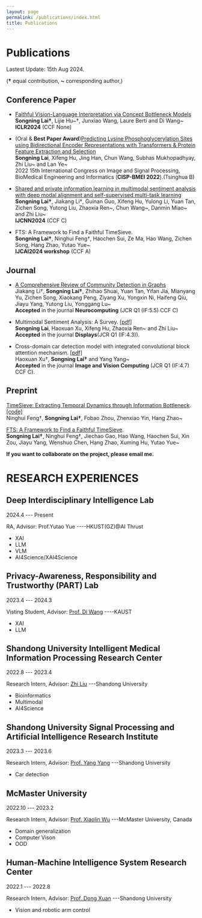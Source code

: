 ```yaml
---
layout: page
permalink: /publications/index.html
title: Publications
---
```


# Publications

Lastest Update: 15th Aug 2024.


(**†** equal contribution, **~** corresponding author,)


## Conference Paper
- [Faithful Vision-Language Interpretation via Concept Bottleneck Models](https://openreview.net/forum?id=rp0EdI8X4e)
<br>**Songning Lai†**, Lijie Hu~†, Junxiao Wang, Laure Berti and Di Wang~<br> **ICLR2024** (CCF None)

- (Oral & **Best Paper Award**)[Predicting Lysine Phosphoglycerylation Sites using Bidirectional Encoder Representations with Transformers & Protein Feature Extraction and Selection](https://ieeexplore.ieee.org/abstract/document/9979871/)
<br>**Songning Lai**, Xifeng Hu, Jing Han, Chun Wang, Subhas Mukhopadhyay, Zhi Liu~ and Lan Ye~<br> 2022 15th International Congress on Image and Signal Processing, BioMedical Engineering and Informatics (**CISP-BMEI 2022**).(Tsinghua B)

- [Shared and private information learning in multimodal sentiment analysis with deep modal alignment and self-supervised multi-task learning](https://arxiv.org/pdf/2305.08473)
<br>**Songning Lai†**, Jiakang Li†, Guinan Guo, Xifeng Hu, Yulong Li, Yuan Tan, Zichen Song, Yutong Liu, Zhaoxia Ren~, Chun Wang~, Danmin Miao~ and Zhi Liu~<br> **IJCNN2024** (CCF C)

- FTS: A Framework to Find a Faithful TimeSieve.
<br>**Songning Lai†**, Ninghui Feng†, Haochen Sui, Ze Ma, Hao Wang, Zichen Song, Hang Zhao, Yutao Yue~<br> **IJCAI2024 workshop** (CCF A)

## Journal

- [A Comprehensive Review of Community Detection in Graphs](https://arxiv.org/pdf/2309.11798)
<br>Jiakang Li†, **Songning Lai†**, Zhihao Shuai, Yuan Tan, Yifan Jia, Mianyang Yu, Zichen Song, Xiaokang Peng, Ziyang Xu, Yongxin Ni, Haifeng Qiu, Jiayu Yang, Yutong Liu, Yonggang Lu~<br>
**Accepted** in the journal **Neurocomputing** (JCR Q1 (IF:5.5) CCF C)

- Multimodal Sentiment Analysis: A Survey. [[pdf]](https://www.sciencedirect.com/science/article/abs/pii/S0141938223001968) <br>**Songning Lai**, Haoxuan Xu, Xifeng Hu, Zhaoxia Ren~ and Zhi Liu~<br>
**Accepted** in the journal **Displays**(JCR Q1 (IF:4.3)).

- Cross-domain car detection model with integrated convolutional block attention mechanism. [[pdf]](https://www.sciencedirect.com/science/article/pii/S0262885623002081) <br>Haoxuan Xu†, **Songning Lai†** and Yang Yang~<br>
**Accepted** in the journal **Image and Vision Computing** (JCR Q1 (IF:4.7) CCF C).

## Preprint

[TimeSieve: Extracting Temporal Dynamics through Information Bottleneck](https://arxiv.org/pdf/2406.05036).[\[code\]](https://github.com/xll0328/TimeSieve)
<br> Ninghui Feng†, **Songning Lai†**, Fobao Zhou, Zhenxiao Yin, Hang Zhao~

[FTS: A Framework to Find a Faithful TimeSieve](https://arxiv.org/pdf/2405.19647).
<br> **Songning Lai†**, Ninghui Feng†, Jiechao Gao, Hao Wang, Haochen Sui, Xin Zou, Jiayu Yang, Wenshuo Chen, Hang Zhao, Xuming Hu, Yutao Yue~


**If you want to collaborate on the project, please email me.**





#  RESEARCH EXPERIENCES

## Deep Interdisciplinary Intelligence Lab

2024.4 --- Present

RA, Advisor: Prof.Yutao Yue ----HKUST(GZ)@AI Thrust

- XAI
- LLM
- VLM
- AI4Science/XAI4Science

## Privacy-Awareness, Responsibility and Trustworthy (PART) Lab

2023.4 --- 2024.3

Visting Student, Advisor: [Prof. Di Wang](https://cemse.kaust.edu.sa/cs/people/person/di-wang) ----KAUST

- XAI
- LLM

## Shandong University Intelligent Medical Information Processing Research Center

2022.8 --- 2023.4

Research Intern, Advisor: [Zhi Liu](https://faculty.sdu.edu.cn/liuzhi1/zh_CN/index/538797/list/index.htm) ---Shandong University

- Bioinformatics
- Multimodal
- AI4Science

  
## Shandong University Signal Processing and Artificial Intelligence Research Institute

2023.3 --- 2023.6

Research Intern, Advisor: [Prof. Yang Yang](https://faculty.sdu.edu.cn/yangyang/zh_CN/index/11881/list/index.htm) ---Shandong University

- Car detection

## McMaster University

2022.10 --- 2023.2

Research Intern, Advisor: [Prof. Xiaolin Wu](https://faculty.sdu.edu.cn/liuzhi1/zh_CN/index/538797/list/index.htm) ---McMaster University, Canada

- Domain generalization
- Computer Vison
- OOD

## Human-Machine Intelligence System Research Center

2022.1 --- 2022.8

Research Intern, Advisor: [Prof. Dong Xuan](https://web.cse.ohio-state.edu/~xuan.3/) ---Shandong University

- Vision and robotic arm control


